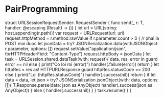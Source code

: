 # PairProgramming
struct URLSessionRequestSender: RequestSender {
    func send<T : Request>(_ r: T, handler: @escaping (Result) -> ()) {
        let url = URL(string: host.appending(r.path))!
        var request = URLRequest(url: url)
        request.httpMethod = r.method.rawValue
        if r.parameter.count > 0 { // phai la POST moi duoc 
            let jsonData = try? JSONSerialization.data(withJSONObject: r.parameter, options: [])
            request.setValue("application/json", forHTTPHeaderField: "Content-Type")
            request.httpBody = jsonData
        }
        let task = URLSession.shared.dataTask(with: request){
            data, res, error in
             guard error == nil else {
                print("Co loi roi \(error)")
                handler(.failure(error))
                return
            }
            let httpRes = res as! HTTPURLResponse
            guard httpRes.statusCode == 200 else {
                print("Loi \(httpRes.statusCode)")
                handler(.success(nil))
                return
            }
            if let data = data, let json = try? JSONSerialization.jsonObject(with: data, options: []){
                T.Response.parse(data: json as AnyObject)
                    handler(.success(json as AnyObject))
            } else {
                handler(.success(nil))
            }
        }
        task.resume()
    }
}

